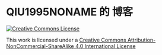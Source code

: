 # QIU1995NONAME 的 博客

[![Creative Commons License][img0]][lnk0]

This work is licensed under a [Creative Commons Attribution-NonCommercial-ShareAlike 4.0 International License][lnk0]

[img0]: https://i.creativecommons.org/l/by-nc-sa/4.0/88x31.png "License"
[lnk0]: http://creativecommons.org/licenses/by-nc-sa/4.0/ "License"


